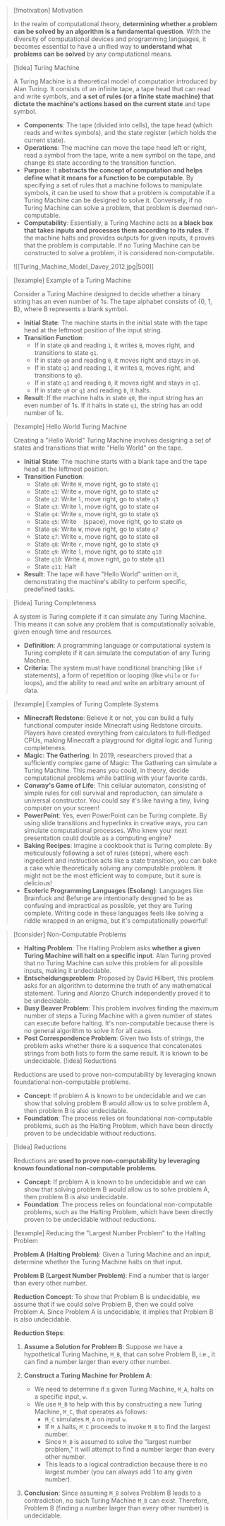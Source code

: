 > [!motivation] Motivation
>
> In the realm of computational theory, **determining whether a problem can be solved by an algorithm is a fundamental question**. With the diversity of computational devices and programming languages, it becomes essential to have a unified way to **understand what problems can be solved** by any computational means.

> [!idea] Turing Machine
>
> A Turing Machine is a theoretical model of computation introduced by Alan Turing. It consists of an infinite tape, a tape head that can read and write symbols, and **a set of rules (or a finite state machine) that dictate the machine's actions based on the current state** and tape symbol.
> 
> - **Components**: The tape (divided into cells), the tape head (which reads and writes symbols), and the state register (which holds the current state).
> - **Operations**: The machine can move the tape head left or right, read a symbol from the tape, write a new symbol on the tape, and change its state according to the transition function.
> - **Purpose**: It **abstracts the concept of computation and helps define what it means for a function to be computable**. By specifying a set of rules that a machine follows to manipulate symbols, it can be used to show that a problem is computable if a Turing Machine can be designed to solve it. Conversely, if no Turing Machine can solve a problem, that problem is deemed non-computable.
> - **Computability**: Essentially, a Turing Machine acts as **a black box that takes inputs and processes them according to its rules**. If the machine halts and provides outputs for given inputs, it proves that the problem is computable. If no Turing Machine can be constructed to solve a problem, it is considered non-computable.
> 
> ![[Turing_Machine_Model_Davey_2012.jpg|500]]


> [!example] Example of a Turing Machine
>
> Consider a Turing Machine designed to decide whether a binary string has an even number of 1s. The tape alphabet consists of {0, 1, B}, where B represents a blank symbol.
> 
> - **Initial State**: The machine starts in the initial state with the tape head at the leftmost position of the input string.
> - **Transition Function**: 
>   - If in state `q0` and reading `1`, it writes `B`, moves right, and transitions to state `q1`.
>   - If in state `q0` and reading `0`, it moves right and stays in `q0`.
>   - If in state `q1` and reading `1`, it writes `B`, moves right, and transitions to `q0`.
>   - If in state `q1` and reading `0`, it moves right and stays in `q1`.
>   - If in state `q0` or `q1` and reading `B`, it halts.
> - **Result**: If the machine halts in state `q0`, the input string has an even number of 1s. If it halts in state `q1`, the string has an odd number of 1s.

> [!example] Hello World Turing Machine
>
> Creating a "Hello World" Turing Machine involves designing a set of states and transitions that write "Hello World" on the tape.
>
> - **Initial State**: The machine starts with a blank tape and the tape head at the leftmost position.
> - **Transition Function**: 
>   - State `q0`: Write `H`, move right, go to state `q1`
>   - State `q1`: Write `e`, move right, go to state `q2`
>   - State `q2`: Write `l`, move right, go to state `q3`
>   - State `q3`: Write `l`, move right, go to state `q4`
>   - State `q4`: Write `o`, move right, go to state `q5`
>   - State `q5`: Write ` ` (space), move right, go to state `q6`
>   - State `q6`: Write `W`, move right, go to state `q7`
>   - State `q7`: Write `o`, move right, go to state `q8`
>   - State `q8`: Write `r`, move right, go to state `q9`
>   - State `q9`: Write `l`, move right, go to state `q10`
>   - State `q10`: Write `d`, move right, go to state `q11`
>   - State `q11`: Halt
> - **Result**: The tape will have "Hello World" written on it, demonstrating the machine's ability to perform specific, predefined tasks.

> [!idea] Turing Completeness
>
> A system is Turing complete if it can simulate any Turing Machine. This means it can solve any problem that is computationally solvable, given enough time and resources.
> 
> - **Definition**: A programming language or computational system is Turing complete if it can simulate the computation of any Turing Machine.
> - **Criteria**: The system must have conditional branching (like `if` statements), a form of repetition or looping (like `while` or `for` loops), and the ability to read and write an arbitrary amount of data.

> [!example] Examples of Turing Complete Systems
>
> - **Minecraft Redstone**: Believe it or not, you can build a fully functional computer inside Minecraft using Redstone circuits. Players have created everything from calculators to full-fledged CPUs, making Minecraft a playground for digital logic and Turing completeness.
> - **Magic: The Gathering**: In 2019, researchers proved that a sufficiently complex game of Magic: The Gathering can simulate a Turing Machine. This means you could, in theory, decide computational problems while battling with your favorite cards.
> - **Conway's Game of Life**: This cellular automaton, consisting of simple rules for cell survival and reproduction, can simulate a universal constructor. You could say it's like having a tiny, living computer on your screen!
> - **PowerPoint**: Yes, even PowerPoint can be Turing complete. By using slide transitions and hyperlinks in creative ways, you can simulate computational processes. Who knew your next presentation could double as a computing engine?
> - **Baking Recipes**: Imagine a cookbook that is Turing complete. By meticulously following a set of rules (steps), where each ingredient and instruction acts like a state transition, you can bake a cake while theoretically solving any computable problem. It might not be the most efficient way to compute, but it sure is delicious!
> - **Esoteric Programming Languages (Esolang)**: Languages like Brainfuck and Befunge are intentionally designed to be as confusing and impractical as possible, yet they are Turing complete. Writing code in these languages feels like solving a riddle wrapped in an enigma, but it's computationally powerful!

> [!consider] Non-Computable Problems
>
> - **Halting Problem**: The Halting Problem asks **whether a given Turing Machine will halt on a specific input**. Alan Turing proved that no Turing Machine can solve this problem for all possible inputs, making it undecidable.
> - **Entscheidungsproblem**: Proposed by David Hilbert, this problem asks for an algorithm to determine the truth of any mathematical statement. Turing and Alonzo Church independently proved it to be undecidable.
> - **Busy Beaver Problem**: This problem involves finding the maximum number of steps a Turing Machine with a given number of states can execute before halting. It's non-computable because there is no general algorithm to solve it for all cases.
> - **Post Correspondence Problem**: Given two lists of strings, the problem asks whether there is a sequence that concatenates strings from both lists to form the same result. It is known to be undecidable.
> [!idea] Reductions
>
> Reductions are used to prove non-computability by leveraging known foundational non-computable problems.
> 
> - **Concept**: If problem A is known to be undecidable and we can show that solving problem B would allow us to solve problem A, then problem B is also undecidable.
> - **Foundation**: The process relies on foundational non-computable problems, such as the Halting Problem, which have been directly proven to be undecidable without reductions.

> [!idea] Reductions
>
> Reductions are **used to prove non-computability by leveraging known foundational non-computable problems**.
> 
> - **Concept**: If problem A is known to be undecidable and we can show that solving problem B would allow us to solve problem A, then problem B is also undecidable.
> - **Foundation**: The process relies on foundational non-computable problems, such as the Halting Problem, which have been directly proven to be undecidable without reductions.

> [!example] Reducing the "Largest Number Problem" to the Halting Problem
>
> **Problem A (Halting Problem)**: Given a Turing Machine and an input, determine whether the Turing Machine halts on that input.
> 
> **Problem B (Largest Number Problem)**: Find a number that is larger than every other number.
> 
> **Reduction Concept**: To show that Problem B is undecidable, we assume that if we could solve Problem B, then we could solve Problem A. Since Problem A is undecidable, it implies that Problem B is also undecidable.
> 
> **Reduction Steps**:
> 
> 1. **Assume a Solution for Problem B**: Suppose we have a hypothetical Turing Machine, `M_B`, that can solve Problem B, i.e., it can find a number larger than every other number.
> 
> 2. **Construct a Turing Machine for Problem A**:
>    - We need to determine if a given Turing Machine, `M_A`, halts on a specific input, `w`.
>    - We use `M_B` to help with this by constructing a new Turing Machine, `M_C`, that operates as follows:
>      - `M_C` simulates `M_A` on input `w`.
>      - If `M_A` halts, `M_C` proceeds to invoke `M_B` to find the largest number.
>      - Since `M_B` is assumed to solve the "largest number problem," it will attempt to find a number larger than every other number.
>      - This leads to a logical contradiction because there is no largest number (you can always add 1 to any given number).
> 
> 3. **Conclusion**: Since assuming `M_B` solves Problem B leads to a contradiction, no such Turing Machine `M_B` can exist. Therefore, Problem B (finding a number larger than every other number) is undecidable.
